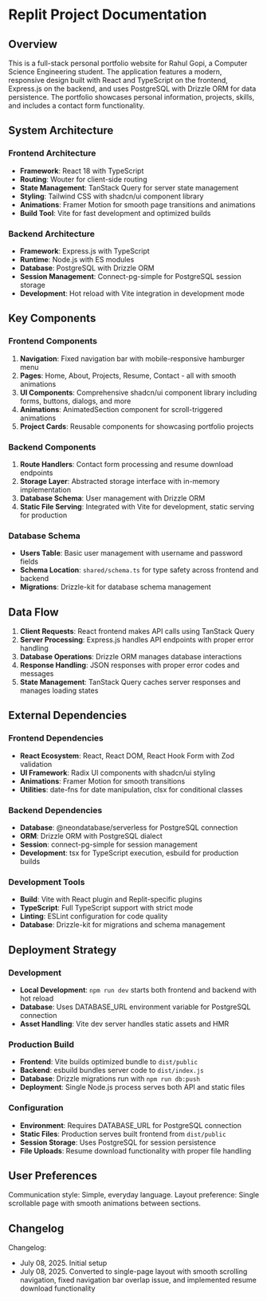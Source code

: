 # Replit Project Documentation

## Overview

This is a full-stack personal portfolio website for Rahul Gopi, a Computer Science Engineering student. The application features a modern, responsive design built with React and TypeScript on the frontend, Express.js on the backend, and uses PostgreSQL with Drizzle ORM for data persistence. The portfolio showcases personal information, projects, skills, and includes a contact form functionality.

## System Architecture

### Frontend Architecture
- **Framework**: React 18 with TypeScript
- **Routing**: Wouter for client-side routing
- **State Management**: TanStack Query for server state management
- **Styling**: Tailwind CSS with shadcn/ui component library
- **Animations**: Framer Motion for smooth page transitions and animations
- **Build Tool**: Vite for fast development and optimized builds

### Backend Architecture
- **Framework**: Express.js with TypeScript
- **Runtime**: Node.js with ES modules
- **Database**: PostgreSQL with Drizzle ORM
- **Session Management**: Connect-pg-simple for PostgreSQL session storage
- **Development**: Hot reload with Vite integration in development mode

## Key Components

### Frontend Components
1. **Navigation**: Fixed navigation bar with mobile-responsive hamburger menu
2. **Pages**: Home, About, Projects, Resume, Contact - all with smooth animations
3. **UI Components**: Comprehensive shadcn/ui component library including forms, buttons, dialogs, and more
4. **Animations**: AnimatedSection component for scroll-triggered animations
5. **Project Cards**: Reusable components for showcasing portfolio projects

### Backend Components
1. **Route Handlers**: Contact form processing and resume download endpoints
2. **Storage Layer**: Abstracted storage interface with in-memory implementation
3. **Database Schema**: User management with Drizzle ORM
4. **Static File Serving**: Integrated with Vite for development, static serving for production

### Database Schema
- **Users Table**: Basic user management with username and password fields
- **Schema Location**: `shared/schema.ts` for type safety across frontend and backend
- **Migrations**: Drizzle-kit for database schema management

## Data Flow

1. **Client Requests**: React frontend makes API calls using TanStack Query
2. **Server Processing**: Express.js handles API endpoints with proper error handling
3. **Database Operations**: Drizzle ORM manages database interactions
4. **Response Handling**: JSON responses with proper error codes and messages
5. **State Management**: TanStack Query caches server responses and manages loading states

## External Dependencies

### Frontend Dependencies
- **React Ecosystem**: React, React DOM, React Hook Form with Zod validation
- **UI Framework**: Radix UI components with shadcn/ui styling
- **Animations**: Framer Motion for smooth transitions
- **Utilities**: date-fns for date manipulation, clsx for conditional classes

### Backend Dependencies
- **Database**: @neondatabase/serverless for PostgreSQL connection
- **ORM**: Drizzle ORM with PostgreSQL dialect
- **Session**: connect-pg-simple for session management
- **Development**: tsx for TypeScript execution, esbuild for production builds

### Development Tools
- **Build**: Vite with React plugin and Replit-specific plugins
- **TypeScript**: Full TypeScript support with strict mode
- **Linting**: ESLint configuration for code quality
- **Database**: Drizzle-kit for migrations and schema management

## Deployment Strategy

### Development
- **Local Development**: `npm run dev` starts both frontend and backend with hot reload
- **Database**: Uses DATABASE_URL environment variable for PostgreSQL connection
- **Asset Handling**: Vite dev server handles static assets and HMR

### Production Build
- **Frontend**: Vite builds optimized bundle to `dist/public`
- **Backend**: esbuild bundles server code to `dist/index.js`
- **Database**: Drizzle migrations run with `npm run db:push`
- **Deployment**: Single Node.js process serves both API and static files

### Configuration
- **Environment**: Requires DATABASE_URL for PostgreSQL connection
- **Static Files**: Production serves built frontend from `dist/public`
- **Session Storage**: Uses PostgreSQL for session persistence
- **File Uploads**: Resume download functionality with proper file handling

## User Preferences

Communication style: Simple, everyday language.
Layout preference: Single scrollable page with smooth animations between sections.

## Changelog

Changelog:
- July 08, 2025. Initial setup
- July 08, 2025. Converted to single-page layout with smooth scrolling navigation, fixed navigation bar overlap issue, and implemented resume download functionality